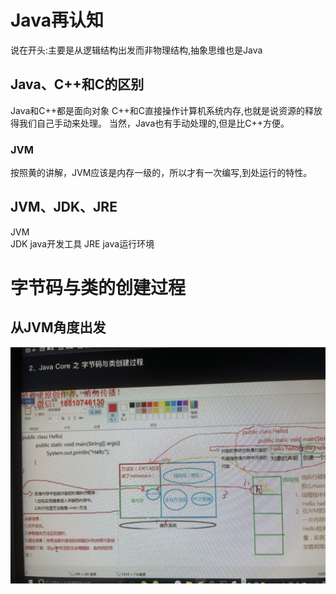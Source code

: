 
# Java再认知
说在开头:主要是从逻辑结构出发而非物理结构,抽象思维也是Java
## Java、C++和C的区别
Java和C++都是面向对象
C++和C直接操作计算机系统内存,也就是说资源的释放得我们自己手动来处理。
当然，Java也有手动处理的,但是比C++方便。
### JVM
按照黄的讲解，JVM应该是内存一级的，所以才有一次编写,到处运行的特性。
## JVM、JDK、JRE
JVM  
JDK java开发工具
JRE java运行环境
# 字节码与类的创建过程
## 从JVM角度出发
![](https://raw.githubusercontent.com/aryangzhu/blogImage/master/%E5%AF%B9%E8%B1%A1%E5%86%85%E5%AD%98%E5%88%9B%E5%BB%BA%E8%BF%87%E7%A8%8B%E2%80%98.jpeg)

